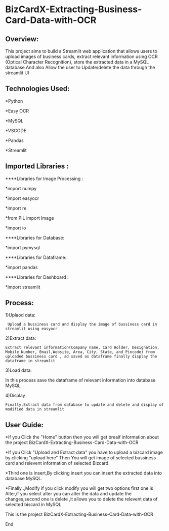 # BizCardX-Extracting-Business-Card-Data-with-OCR

## Overview:

This project aims to build a Streamlit web application that allows users to upload images of business cards, extract relevant information using OCR (Optical Character Recognition), store the extracted data  in a MySQL database.And also Allow the user to Update/delete the data through the streamlit UI

## Technologies Used:

*Python

*Easy OCR

*MySQL

*VSCODE

*Pandas

*Streamlit

## Imported Libraries :

****Libraries for Image Processing :

*import numpy 

*import easyocr

*import re

*from PIL import Image


*import io

****Libraries for Database:

*import pymysql

****Libraries for Dataframe:

*import pandas

****Libraries for Dashboard :

*import streamlit

## Process:

1)Uplaod data:

     Upload a bussiness card and display the image of bussiness card in streamlit using easyocr

2)Extract data:

    Extract relevant information(Company name, Card Holder, Designation, Mobile Number, Email,Website, Area, City, State, and Pincode) from uploaded bussiness card , ad saved as dataframe finally display the dataframe in streamlit

3)Load data:


   In this process save the dataframe of relevant information into database MySQL

4)Display 


    Finally,Extract data from database to update and delete and display of modified data in streamlit


## User Guide:


*If you Click the "Home" button then you will get breaif information about the project  BizCardX-Extracting-Business-Card-Data-with-OCR


*If you Click "Upload and Extract data" you have to upload a bizcard image by clicking "upload here"  Then You will get image of selected bussiness card and relevent information of selected Bizcard.


*Third one is insert,By clicking insert you can insert the extracted data into database MySQL.


*Finally..,Modify if you click modify you will get two options first one is Alter,if you select alter you can alter the data and update the changes,second one is delete ,it allows you to delete the relevent data of selected biscard in MySQL

This is the project BizCardX-Extracting-Business-Card-Data-with-OCR

End














   




















